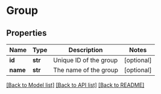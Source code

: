 # Group

## Properties
Name | Type | Description | Notes
------------ | ------------- | ------------- | -------------
**id** | **str** | Unique ID of the group | [optional] 
**name** | **str** | The name of the group | [optional] 

[[Back to Model list]](../README.md#documentation-for-models) [[Back to API list]](../README.md#documentation-for-api-endpoints) [[Back to README]](../README.md)


